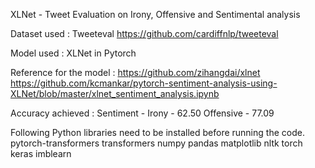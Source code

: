 XLNet - Tweet Evaluation on Irony, Offensive and Sentimental analysis

Dataset used : Tweeteval
https://github.com/cardiffnlp/tweeteval

Model used : XLNet in Pytorch

Reference for the model : 
https://github.com/zihangdai/xlnet
https://github.com/kcmankar/pytorch-sentiment-analysis-using-XLNet/blob/master/xlnet_sentiment_analysis.ipynb

Accuracy achieved :
  Sentiment -
  Irony - 62.50
  Offensive - 77.09
  
  Following Python libraries need to be installed before running the code.
    pytorch-transformers
    transformers
    numpy
    pandas
    matplotlib
    nltk
    torch
    keras
    imblearn
    
